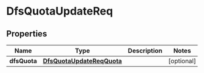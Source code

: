 # DfsQuotaUpdateReq

## Properties
Name | Type | Description | Notes
------------ | ------------- | ------------- | -------------
**dfsQuota** | [**DfsQuotaUpdateReqQuota**](DfsQuotaUpdateReqQuota.md) |  |  [optional]
